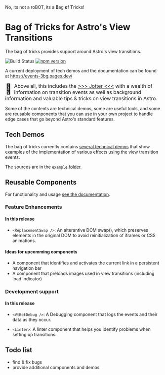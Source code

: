 No, its not a roBOT, its a <b>B</b>ag <b>o</b>f <b>T</b>ricks!

# Bag of Tricks for Astro's View Transitions

The bag of tricks provides support around Astro's view transitions.

![Build Status](https://github.com/martrapp/astro-vt-bot/actions/workflows/astro.yml/badge.svg)
[![npm version](https://img.shields.io/npm/v/astro-vtbot)](https://www.npmjs.com/package/astro-vtbot)


A current deployment of tech demos and the documentation can be found at https://events-3bg.pages.dev/

<span style="font-size: max(2rem,calc(100vw / 30)); float: left; padding: 0 0.5rem 0rem 0;">📓</span><span style="font-size:max(1rem,calc(100vw / 60));">Above all, this includes the [>>>  Jotter <<<](https://events-3bg.pages.dev/docs/Jotter/) with a wealth of information on transition events as well as background information and valuable tips & tricks on view transitions in Astro.</span>

Some of the contents are technical demos, some are useful tools, and some are reusable components that you can use in your own project to handle edge cases that go beyond Astro's standard features.

## Tech Demos

The bag of tricks currently contains [several technical demos](https://events-3bg.pages.dev/demos/) that show examples of the implementation of various effects using the view transition events.

The sources are in the [`example` folder](https://github.com/martrapp/astro-vt-bot/tree/main/example).

## Reusable Components

For functionality and usage [see the documentation](https://events-3bg.pages.dev/components/).

### Feature Enhancements

#### In this release

- `<ReplacementSwap />`: An alterantive DOM swap(), which preserves elements in the original DOM to avoid reinitialization of iframes or CSS animations.

#### Ideas for upcomming components

- A component that identifies and activates the current link in a persistent navigation bar
- A component that preloads images used in view transitions (including load indicator)

### Development support

#### In this release

- `<VtBotDebug />`: A Debugging component that logs the events and their data as they occur.


- `<Linter>`: A linter component that helps you identify problems when setting up transitions.

## Todo list

- find & fix bugs
- provide additional components and demos

